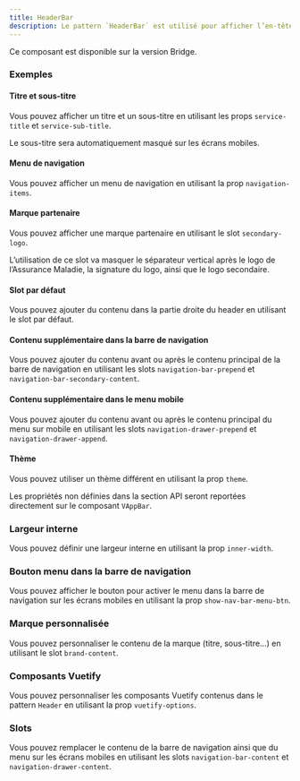 ```yaml
---
title: HeaderBar
description: Le pattern `HeaderBar` est utilisé pour afficher l’en-tête d’une page ainsi qu’une barre de navigation.
---
```


<doc-alert-bridge class="mb-8">

Ce composant est disponible sur la version Bridge.

</doc-alert-bridge>

<doc-tabs>

<doc-tab-item label="Utilisation">
<doc-usage name="header-bar"></doc-usage>

### Exemples

#### Titre et sous-titre

Vous pouvez afficher un titre et un sous-titre en utilisant les props `service-title` et `service-sub-title`.

<doc-alert type="info">
Le sous-titre sera automatiquement masqué sur les écrans mobiles.
</doc-alert>

<doc-example file="header-bar/title-sub-title"></doc-example>

#### Menu de navigation

Vous pouvez afficher un menu de navigation en utilisant la prop `navigation-items`.

<doc-example file="header-bar/navigation-bar"></doc-example>

#### Marque partenaire

Vous pouvez afficher une marque partenaire en utilisant le slot `secondary-logo`.

<doc-alert type="info">
L’utilisation de ce slot va masquer le séparateur vertical après le logo de l’Assurance Maladie, la signature du logo, ainsi que le logo secondaire.
</doc-alert>

<doc-example file="header-bar/secondary-logo-slot"></doc-example>

#### Slot par défaut

Vous pouvez ajouter du contenu dans la partie droite du header en utilisant le slot par défaut.

<doc-example file="header-bar/default-slot"></doc-example>

#### Contenu supplémentaire dans la barre de navigation

Vous pouvez ajouter du contenu avant ou après le contenu principal de la barre de navigation en utilisant les slots `navigation-bar-prepend` et `navigation-bar-secondary-content`.

<doc-example file="header-bar/navigation-bar-slots"></doc-example>

#### Contenu supplémentaire dans le menu mobile

Vous pouvez ajouter du contenu avant ou après le contenu principal du menu sur mobile en utilisant les slots `navigation-drawer-prepend` et `navigation-drawer-append`.

<doc-example file="header-bar/drawer-slots"></doc-example>

#### Thème

Vous pouvez utiliser un thème différent en utilisant la prop `theme`.

<doc-example file="header-bar/themes"></doc-example>

</doc-tab-item>

<doc-tab-item label="API">

<doc-alert type="info">

Les propriétés non définies dans la section API seront reportées directement sur le composant `VAppBar`.

</doc-alert>

<doc-api name="header-bar"></doc-api>
</doc-tab-item>

<doc-tab-item label="Personnalisation">

### Largeur interne

Vous pouvez définir une largeur interne en utilisant la prop `inner-width`.

<doc-example file="header-bar/inner-width"></doc-example>

### Bouton menu dans la barre de navigation

Vous pouvez afficher le bouton pour activer le menu dans la barre de navigation sur les écrans mobiles en utilisant la prop `show-nav-bar-menu-btn`.

<doc-example file="header-bar/nav-bar-menu-btn"></doc-example>

### Marque personnalisée

Vous pouvez personnaliser le contenu de la marque (titre, sous-titre…) en utilisant le slot `brand-content`.

<doc-example file="header-bar/brand-content"></doc-example>

### Composants Vuetify

Vous pouvez personnaliser les composants Vuetify contenus dans le pattern `Header` en utilisant la prop `vuetify-options`.

<doc-example file="header-bar/options"></doc-example>

### Slots

Vous pouvez remplacer le contenu de la barre de navigation ainsi que du menu sur les écrans mobiles en utilisant les slots `navigation-bar-content` et `navigation-drawer-content`.

<doc-example file="header-bar/slots"></doc-example>

</doc-tab-item>

</doc-tabs>
